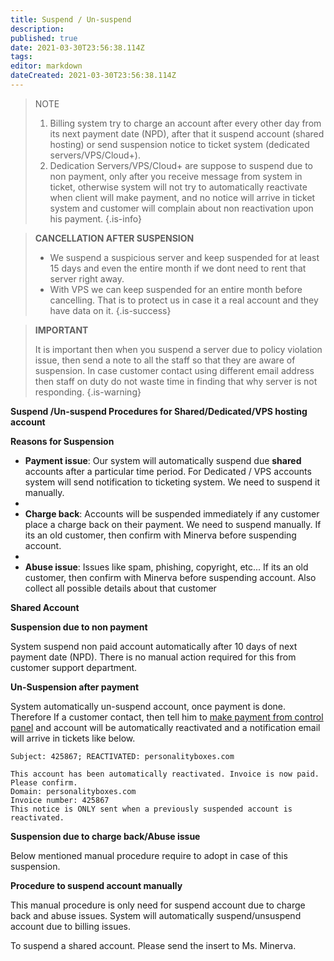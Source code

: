 ```yaml
---
title: Suspend / Un-suspend
description: 
published: true
date: 2021-03-30T23:56:38.114Z
tags: 
editor: markdown
dateCreated: 2021-03-30T23:56:38.114Z
---
```



> NOTE
> 
> 1. Billing system try to charge an account after every other day from its next payment date (NPD), after that it suspend account (shared hosting) or send suspension notice to ticket system (dedicated servers/VPS/Cloud+).
> 1. Dedication Servers/VPS/Cloud+ are suppose to suspend due to non payment, only after you receive message from system in ticket, otherwise system will not try to automatically reactivate when client will make payment, and no notice will arrive in ticket system and customer will complain about non reactivation upon his payment.
{.is-info}

> **CANCELLATION AFTER SUSPENSION**
> 
> - We suspend a suspicious server and keep suspended for at least 15 days and even the entire month if we dont need to rent that server right away.
> - With VPS we can keep suspended for an entire month before cancelling. That is to protect us in case it a real account and they have data on it.
{.is-success}

> **IMPORTANT**
> 
> It is important then when you suspend a server due to policy violation issue, then send a note to all the staff so that they are aware of suspension. In case customer contact using different email address then staff on duty do not waste time in finding that why server is not responding.
{.is-warning}


**Suspend /Un-suspend Procedures for Shared/Dedicated/VPS hosting account**

**Reasons for Suspension**

- **Payment issue**: Our system will automatically suspend due **shared** accounts after a particular time period. For Dedicated / VPS accounts system will send notification to ticketing system. We need to suspend it manually. 
- 
- **Charge back**: Accounts will be suspended immediately if  any customer place a charge back on their payment. We need to suspend manually. If its an old customer, then confirm with Minerva before suspending account.
- 
- **Abuse issue**: Issues like spam, phishing, copyright, etc... If its an old customer, then confirm with Minerva before suspending account. Also collect all possible details about that customer

**Shared Account**

**Suspension due to non payment**

System suspend non paid account automatically after 10 days of next payment date (NPD). There is no manual action required for this from customer support department.

**Un-Suspension after payment**

System automatically un-suspend account, once payment is done. Therefore If a customer contact, then tell him to [make payment from control panel](/AccountingProcedure/AccountingProcedure/Billing) and account will be automatically reactivated and a notification email will arrive in tickets like below.

```
Subject: 425867; REACTIVATED: personalityboxes.com

This account has been automatically reactivated. Invoice is now paid. Please confirm.
Domain: personalityboxes.com
Invoice number: 425867
This notice is ONLY sent when a previously suspended account is reactivated.
```

**Suspension due to charge back/Abuse issue**

Below mentioned manual procedure require to adopt in case of this suspension.

**Procedure to suspend  account manually**

This manual procedure is only need for suspend account due to charge back and abuse issues. System will automatically suspend/unsuspend  account due to billing issues.

To suspend a shared account. Please send the insert to Ms. Minerva. 

